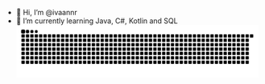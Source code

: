 - 👋 Hi, I’m @ivaannr
- 🌱 I’m currently learning Java, C#, Kotlin and SQL
![GitHub Snake dark](https://github.com/ivaannr/ivaannr/blob/output/github-contribution-grid-snake-dark.svg)
